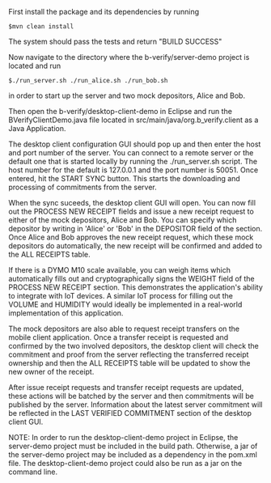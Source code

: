 First install the package and its dependencies by running 

`$mvn clean install`

The system should pass the tests and return "BUILD SUCCESS"

Now navigate to the directory where the b-verify/server-demo project is located and run 

`$./run_server.sh ./run_alice.sh ./run_bob.sh`

in order to start up the server and two mock depositors, Alice and Bob.

Then open the b-verify/desktop-client-demo in Eclipse and run the BVerifyClientDemo.java file located in 
src/main/java/org.b_verify.client as a Java Application.

The desktop client configuration GUI should pop up and then enter the host and port number of the server.
You can connect to a remote server or the default one that is started locally by running the ./run_server.sh script.
The host number for the default is 127.0.0.1 and the port number is 50051. Once entered, hit the START SYNC button.
This starts the downloading and processing of commitments from the server.

When the sync suceeds, the desktop client GUI will open. You can now fill out the PROCESS NEW RECEIPT fields and issue a
new receipt request to either of the mock depositors, Alice and Bob. You can specify which depositor by writing in 'Alice' or
'Bob' in the DEPOSITOR field of the section. Once Alice and Bob approves the new receipt request, which these mock depositors 
do automatically, the new receipt will be confirmed and added to the ALL RECEIPTS table.

If there is a DYMO M10 scale available, you can weigh items which automatically fills out and cryptographically signs the WEIGHT 
field of the PROCESS NEW RECEIPT section. This demonstrates the application's ability to integrate with IoT devices. A 
similar IoT process for filling out the VOLUME and HUMIDITY would ideally be implemented in a real-world implementation of 
this application.

The mock depositors are also able to request receipt transfers on the mobile client application. Once a transfer receipt is 
requested and confirmed by the two involved depositors, the desktop client will check the commitment and proof from the 
server reflecting the transferred receipt ownership and then the ALL RECEIPTS table will be updated to show the new owner 
of the receipt.

After issue receipt requests and transfer receipt requests are updated, these actions will be batched by the server and 
then commitments will be published by the server. Information about the latest server commitment will be reflected in the 
LAST VERIFIED COMMITMENT section of the desktop client GUI.

NOTE: In order to run the desktop-client-demo project in Eclipse, the server-demo project must be included in the build path.
Otherwise, a jar of the server-demo project may be included as a dependency in the pom.xml file. The desktop-client-demo project
could also be run as a jar on the command line.
